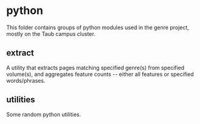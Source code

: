 python
======

This folder contains groups of python modules used in the genre project, mostly on the Taub campus cluster.

extract
-------
A utility that extracts pages matching specified genre(s) from specified volume(s), and aggregates feature counts -- either all features or specified words/phrases.

utilities
---------
Some random python utilities.


